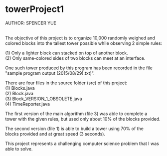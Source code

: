 # towerProject1

AUTHOR: SPENCER YUE<br><br>


The objective of this project is to organize 10,000 randomly weighed and<br>
colored blocks into the tallest tower possible while observing 2 simple rules:<br>

(1) Only a lighter block can stacked on top of another block.<br>
(2) Only same-colored sides of two blocks can meet at an interface.<br>

One such tower produced by this program has been recorded in the file<br>
"sample program output (2015/08/29).txt)".<br>

There are four files in the source folder (src) of this project:<br>
(1) Blocks.java<br>
(2) Block.java<br>
(3) Block_VERSION_1_OBSOLETE.java<br>
(4) TimeReporter.java<br>

The first version of the main algorithm (file 3) was able to complete a<br>
tower with the given rules, but used only about 10% of the blocks provided.<br>

The second version (file 1) is able to build a tower using 70% of the<br>
blocks provided and at great speed (3 seconds).<br>

This project represents a challenging computer science problem that I was<br>
able to solve.
